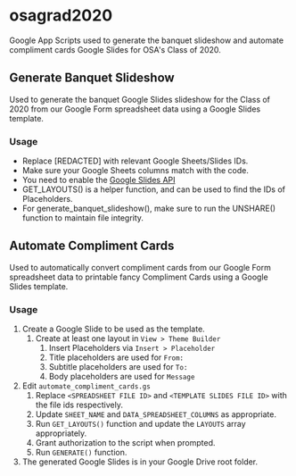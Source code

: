 # osagrad2020
Google App Scripts used to generate the banquet slideshow and automate
compliment cards Google Slides for OSA's Class of 2020.

## Generate Banquet Slideshow
Used to generate the banquet Google Slides slideshow for the Class of 2020
from our Google Form spreadsheet data using a Google Slides template.

### Usage
  - Replace [REDACTED] with relevant Google Sheets/Slides IDs.
  - Make sure your Google Sheets columns match with the code.
  - You need to enable the [Google Slides API](https://developers.google.com/slides/quickstart/apps-script)
  - GET_LAYOUTS() is a helper function, and can be used to find the IDs of Placeholders.
  - For generate_banquet_slideshow(), make sure to run the UNSHARE() function to maintain file integrity.


## Automate Compliment Cards
Used to automatically convert compliment cards from our Google Form
spreadsheet data to printable fancy Compliment Cards using a Google Slides
template.

### Usage
1. Create a Google Slide to be used as the template.
    1. Create at least one layout in `View > Theme Builder`
        1. Insert Placeholders via `Insert > Placeholder`
        1. Title placeholders are used for `From:`
        1. Subtitle placeholders are used for `To:`
        1. Body placeholders are used for `Message`
1. Edit `automate_compliment_cards.gs`
    1. Replace `<SPREADSHEET FILE ID>` and `<TEMPLATE SLIDES FILE ID>` with the file ids respectively.
    1. Update `SHEET_NAME` and `DATA_SPREADSHEET_COLUMNS` as appropriate.
    1. Run `GET_LAYOUTS()` function and update the `LAYOUTS` array appropriately.
    1. Grant authorization to the script when prompted.
    1. Run `GENERATE()` function.
1. The generated Google Slides is in your Google Drive root folder.
